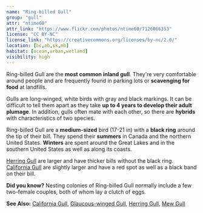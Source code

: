 ```yaml
---
name: "Ring-billed Gull"
group: "gull"
attr: "ntime60"
attr_link: "https://www.flickr.com/photos/ntime60/7126066353"
license: "CC BY-NC"
license_link: "https://creativecommons.org/licenses/by-nc/2.0/"
location: [bc,ab,sk,mb]
habitat: [ocean,urban,wetland]
visibility: high
---
```

Ring-billed Gull are the **most common inland gull**. They're very comfortable around people and are frequently found in parking lots or **scavenging for food** at landfills.

Gulls are long-winged, white birds with gray and black markings. It can be difficult to tell them apart as they take **up to 4 years to develop their adult plumage**. In addition, gulls often mate with each other, so there are **hybrids** with characteristics of two species.

Ring-billed Gull are a **medium-sized** bird (17-21 in) with a **black ring** around the tip of their bill. They spend their **summers** in Canada and the northern United States. **Winters** are spent around the Great Lakes and in the southern United States as well as along its coasts.

[Herring Gull](/{{section}}/herrgull) are larger and have thicker bills without the black ring. [California Gull](/{{section}}/calgull) are slightly larger and have a red spot as well as a black band on their bill.

**Did you know?** Nesting colonies of Ring-billed Gull normally include a few two-female couples, both of whom lay a clutch of eggs.

<!-- generated, do not edit -->
**See Also:**
[California Gull](/{{section}}/calgull),
[Glaucous-winged Gull](/{{section}}/glaugull),
[Herring Gull](/{{section}}/herrgull),
[Mew Gull](/{{section}}/mewgull)
